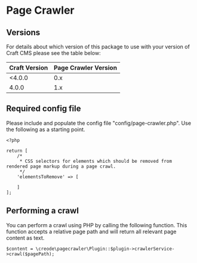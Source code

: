 # Page Crawler

## Versions

For details about which version of this package to use with your version of Craft CMS please see the table below:

| Craft Version | Page Crawler Version |
|-------------|---------------------|
| <4.0.0      | 0.x                 |
| 4.0.0       | 1.x                 |

## Required config file

Please include and populate the config file "config/page-crawler.php". Use the following as a starting point.

```
<?php

return [
    /*
     * CSS selectors for elements which should be removed from rendered page markup during a page crawl.
     */
    'elementsToRemove' => [

    ]
];
```

## Performing a crawl

You can perform a crawl using PHP by calling the following function. This function accepts a relative page path and will return all relevant page content as text.

```
$content = \creode\pagecrawler\Plugin::$plugin->crawlerService->crawl($pagePath);
```
